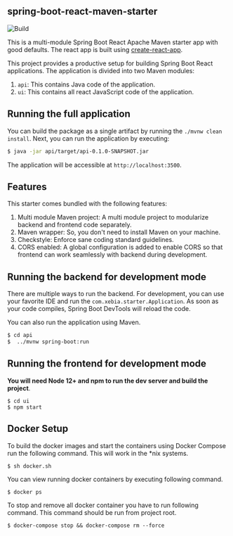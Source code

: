spring-boot-react-maven-starter
-----

![Build](https://github.com/xebia-os/spring-boot-react-maven-starter/workflows/spring-boot-react-maven-starter%20CI/badge.svg)

This is a multi-module Spring Boot React Apache Maven starter app with good defaults. The react app is built using [create-react-app](https://github.com/facebookincubator/create-react-app).

This project provides a productive setup for building Spring Boot React applications. The application is divided into two Maven modules:

1. `api`: This contains Java code of the application.
2. `ui`: This contains all react JavaScript code of the application.

## Running the full application

You can build the package as a single artifact by running the `./mvnw clean install`.
Next, you can run the application by executing:

```bash
$ java -jar api/target/api-0.1.0-SNAPSHOT.jar
```

The application will be accessible at `http://localhost:3500`.

## Features

This starter comes bundled with the following features:

1. Multi module Maven project: A multi module project to modularize backend and frontend code separately.
2. Maven wrapper: So, you don't need to install Maven on your machine.
3. Checkstyle: Enforce sane coding standard guidelines.
4. CORS enabled: A global configuration is added to enable CORS so that frontend can work seamlessly with backend during development.

## Running the backend for development mode

There are multiple ways to run the backend. For development, you can use your favorite IDE and run the
`com.xebia.starter.Application`. As soon as your code compiles, Spring Boot DevTools will reload the code.

You can also run the application using Maven.

```bash
$ cd api
$  ../mvnw spring-boot:run
```

## Running the frontend for development mode

**You will need Node 12+ and npm to run the dev server and build the project**.


```
$ cd ui
$ npm start
```

## Docker Setup

To build the docker images and start the containers using Docker Compose run the following command. 
This will work in the *nix systems.

```
$ sh docker.sh
```

You can view running docker containers by executing following command.

```
$ docker ps
``` 

To stop and remove all docker container you have to run following command. 
This command should be run from project root.

```
$ docker-compose stop && docker-compose rm --force
``` 